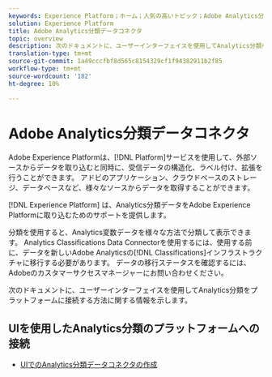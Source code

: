 ```yaml
---
keywords: Experience Platform；ホーム；人気の高いトピック；Adobe Analytics分類データコネクタ
solution: Experience Platform
title: Adobe Analytics分類データコネクタ
topic: overview
description: 次のドキュメントに、ユーザーインターフェイスを使用してAnalytics分類をプラットフォームに接続する方法に関する情報を示します
translation-type: tm+mt
source-git-commit: 1a49cccfbf8d565c8154329cf1f94382911b2f85
workflow-type: tm+mt
source-wordcount: '182'
ht-degree: 10%

---
```



# Adobe Analytics分類データコネクタ

Adobe Experience Platformは、[!DNL Platform]サービスを使用して、外部ソースからデータを取り込むと同時に、受信データの構造化、ラベル付け、拡張を行うことができます。 アドビのアプリケーション、クラウドベースのストレージ、データベースなど、様々なソースからデータを取得することができます。

[!DNL Experience Platform] は、Analytics分類データをAdobe Experience Platformに取り込むためのサポートを提供します。

分類を使用すると、Analytics変数データを様々な方法で分類して表示できます。 Analytics Classifications Data Connectorを使用するには、使用する前に、データを新しいAdobe Analyticsの[!DNL Classifications]インフラストラクチャに移行する必要があります。 データの移行ステータスを確認するには、Adobeのカスタマーサクセスマネージャーにお問い合わせください。

次のドキュメントに、ユーザーインターフェイスを使用してAnalytics分類をプラットフォームに接続する方法に関する情報を示します。

## UIを使用したAnalytics分類のプラットフォームへの接続

- [UIでのAnalytics分類データコネクタの作成](../../tutorials/ui/create/adobe-applications/classifications.md)